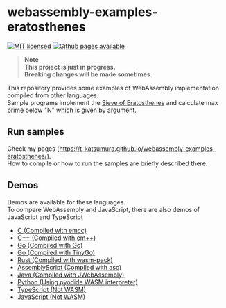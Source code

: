 # webassembly-examples-eratosthenes

[![MIT licensed](https://img.shields.io/badge/license-MIT-blue.svg)](./LICENSE)
[![Github pages available](https://img.shields.io/badge/Github-Pages-brightgreen.svg)](https://t-katsumura.github.io/webassembly-examples-eratosthenes/)

> **Note**  
> **This project is just in progress.**  
> **Breaking changes will be made sometimes.**

This repository provides some examples of WebAssembly implementation compiled from other languages.  
Sample programs implement the [Sieve of Eratosthenes](https://en.wikipedia.org/wiki/Sieve_of_Eratosthenes) and calculate max prime below "N" which is given by argument.

## Run samples

Check my pages (https://t-katsumura.github.io/webassembly-examples-eratosthenes/).  
How to compile or how to run the samples are briefly described there.

## Demos

Demos are available for these languages.  
To compare WebAssembly and JavaScript, there are also demos of JavaScript and TypeScript

- [C (Compiled with emcc)](https://t-katsumura.github.io/webassembly-examples-eratosthenes/demos/c/)
- [C++ (Compiled with em++)](https://t-katsumura.github.io/webassembly-examples-eratosthenes/demos/cpp/)
- [Go (Compiled with Go)](https://t-katsumura.github.io/webassembly-examples-eratosthenes/demos/go/)
- [Go (Compiled with TinyGo)](https://t-katsumura.github.io/webassembly-examples-eratosthenes/demos/tinygo/)
- [Rust (Compiled with wasm-pack)](https://t-katsumura.github.io/webassembly-examples-eratosthenes/demos/rust/)
- [AssemblyScript (Compiled with asc)](https://t-katsumura.github.io/webassembly-examples-eratosthenes/demos/assemblyscript/)
- [Java (Compiled with JWebAssembly)](https://t-katsumura.github.io/webassembly-examples-eratosthenes/demos/java-jwebassembly//)
- [Python (Using pyodide WASM interpreter)](https://t-katsumura.github.io/webassembly-examples-eratosthenes/demos/python/)
- [TypeScript (Not WASM)](https://t-katsumura.github.io/webassembly-examples-eratosthenes/demos/typescript/)
- [JavaScript (Not WASM)](https://t-katsumura.github.io/webassembly-examples-eratosthenes/demos/raw-javascript/)
